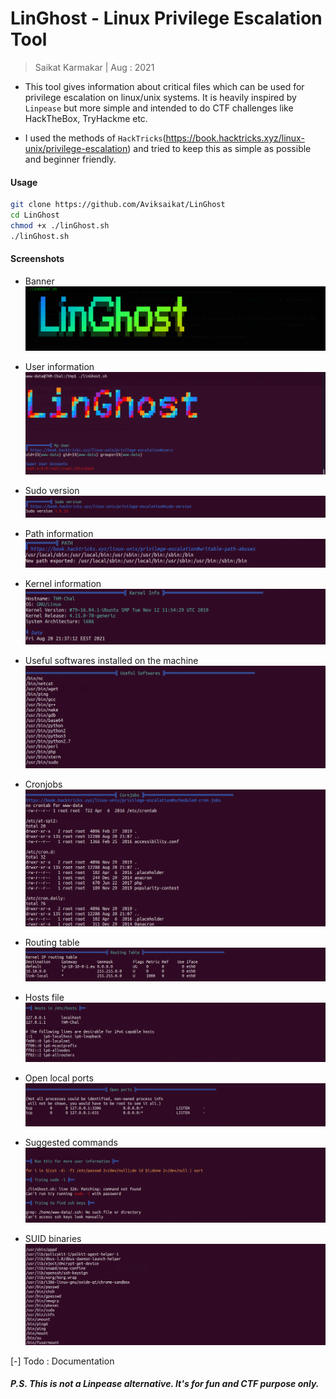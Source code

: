 # LinGhost - Linux Privilege Escalation Tool

> Saikat Karmakar | Aug : 2021


- This tool gives information about critical files which can be used for privilege escalation on linux/unix systems. It is heavily inspired by `Linpease` but more simple and intended to do CTF challenges like HackTheBox, TryHackme etc.

- I used the methods of `HackTricks`(https://book.hacktricks.xyz/linux-unix/privilege-escalation) and tried to keep this as simple as possible and beginner friendly.

#### Usage
```bash
git clone https://github.com/Aviksaikat/LinGhost
cd LinGhost
chmod +x ./linGhost.sh
./linGhost.sh
```

#### Screenshots
- Banner
![](images/banner.png)

- User information 
![](images/pic1.png)
- Sudo version
![](images/pic2.png)
- Path information
![](images/pic3.png)
- Kernel information
![](images/pic4.png)
- Useful softwares installed on the machine
![](images/pic5.png)
- Cronjobs 
![](images/pic6.png)
- Routing table
![](images/pic8.png)
- Hosts file
![](images/pic9.png)
- Open local ports 
![](images/pic10.png)
- Suggested commands
![](images/pic11.png)
- SUID binaries
![](images/pic12.png)

[-] Todo : Documentation

##### P.S. This is not a Linpease alternative. It's for fun and CTF purpose only.